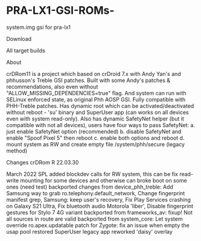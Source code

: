 # PRA-LX1-GSI-ROMs-

system.img gsi for pra-lx1

 Download
 
All target builds

About

crDRom11 is a project which based on crDroid 7.x with Andy Yan's and phhusson's Treble GSI patches. Built with some Andy's patches & recommendations, also even without "ALLOW_MISSING_DEPENDENCIES=true" flag. And system can run with SELinux enforced state, as original Phh AOSP GSI. Fully compatible with PHH-Treble patches. Has dynamic root which can be activated/deactivated without reboot - 'su' binary and SuperUser app (can works on all devices even with system read-only). Also has dynamic SafetyNet helper (but it compatible with not all devices), users have four ways to pass SafetyNet: a. just enable SafetyNet option (recommended) b. disable SafetyNet and enable "Spoof Pixel 5" then reboot c. enable both options and reboot d. mount system as RW and create empty file /system/phh/secure (legacy method)

Changes
crDRom R 22.03.30

March 2022 SPL
added blockdev calls for RW system, this can be fix read-write mounting for some devices and otherwise can broke boot on some ones (need test)
backported changes from device_phh_treble: Add Samsung way to grab ro.telephony.default_network, Change fingerprint manifest grep, Samsung: keep user's recovery, Fix Play Services crashing on Galaxy S21 Ultra, Fix bluetooth audio Motorola 'liber', Disable fingerprint gestures for Stylo 7 4G variant
backported from frameworks_av: fixup! Not all sources in route are valid
backported from system_core: Let system override ro.apex.updatable
patch for Zygote: fix an issue when empty the usap pool
restored SuperUser legacy app
reworked 'daisy' overlay
